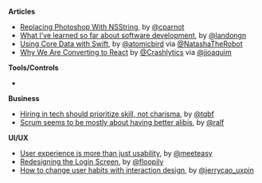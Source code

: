 **Articles**

* [Replacing Photoshop With NSString](http://cocoamine.net/blog/2015/03/20/replacing-photoshop-with-nsstring/), by [@cparnot](https://twitter.com/cparnot)
* [What I’ve learned so far about software development](https://medium.com/@landongn/12-years-later-what-i-ve-learned-about-being-a-software-engineer-d6e334d6e8a3), by [@landongn](https://twitter.com/landongn)
* [Using Core Data with Swift](http://www.atomicbird.com/blog/swift-core-data), by [@atomicbird](https://twitter.com/atomicbird) via [@NatashaTheRobot](https://twitter.com/NatashaTheRobot)
* [Why We Are Converting to React](http://www.crashlytics.com/blog/building-user-interfaces-with-react/) by [@Crashlytics](https://twitter.com/crashlytics) via [@jjoaquim](https://twitter.com/jjoaquim)

**Tools/Controls**

* 

**Business**

* [Hiring in tech should prioritize skill, not charisma](http://qz.com/362958), by [@tqbf](https://twitter.com/tqbf)
* [Scrum seems to be mostly about having better alibis](http://agileoverflow.com/t/scrum-seems-to-be-mostly-about-having-better-alibis/47), by [@ralf](https://twitter.com/ralf)

**UI/UX**

* [User experience is more than just usability](http://easilyeasy.com/ux-is-more-than-just-usability.html), by [@meeteasy](https://twitter.com/meeteasy)
* [Redesigning the Login Screen](https://www.gosquared.com/blog/login-screen-design-flow), by [@floopily](https://twitter.com/floopily)
* [How to change user habits with interaction design](http://thenextweb.com/dd/2015/03/11/how-to-change-user-habits-with-interaction-design/), by [@jerrycao_uxpin](https://twitter.com/jerrycao_uxpin)
